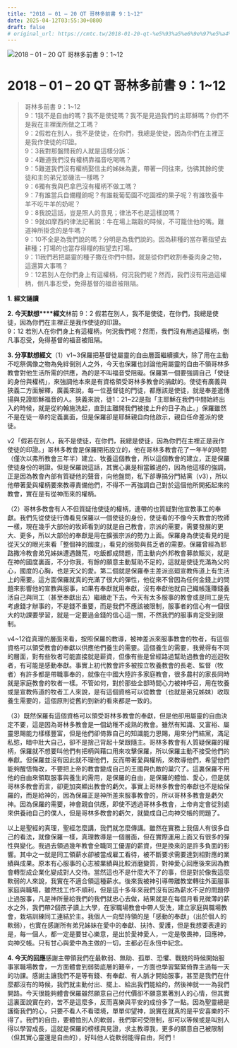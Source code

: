 ```yaml
---
title: "2018 – 01 – 20 QT 哥林多前書 9：1~12"
date: 2025-04-12T03:55:30+0800
draft: false
# original_url: https://cmtc.tw/2018-01-20-qt-%e5%93%a5%e6%9e%97%e5%a4%9a%e5%89%8d%e6%9b%b8-9%ef%bc%9a112
---
```


![2018 – 01 – 20 QT 哥林多前書 9：1\~12](/images/qt.jpg   "2018 – 01 – 20 QT 哥林多前書 9：1\~12")

# 2018 – 01 – 20 QT 哥林多前書 9：1\~12

> 哥林多前書 9：1\~12  
> 9：1我不是自由的嗎？我不是使徒嗎？我不是見過我們的主耶穌嗎？你們不是我在主裡面所做之工嗎？  
> 9：2假若在別人，我不是使徒，在你們，我總是使徒，因為你們在主裡正是我作使徒的印證。  
> 9：3我對那盤問我的人就是這樣分訴：  
> 9：4難道我們沒有權柄靠福音吃喝嗎？  
> 9：5難道我們沒有權柄娶信主的姊妹為妻，帶著一同往來，彷彿其餘的使徒和主的弟兄並磯法一樣嗎？  
> 9：6獨有我與巴拿巴沒有權柄不做工嗎？  
> 9：7有誰當兵自備糧餉呢？有誰栽葡萄園不吃園裡的果子呢？有誰牧養牛羊不吃牛羊的奶呢？  
> 9：8我說這話，豈是照人的意見；律法不也是這樣說嗎？  
> 9：9就如摩西的律法記著說：牛在場上踹穀的時候，不可籠住他的嘴。難道神所掛念的是牛嗎？  
> 9：10不全是為我們說的嗎？分明是為我們說的。因為耕種的當存著指望去耕種；打場的也當存得糧的指望去打場。  
> 9：11我們若把屬靈的種子撒在你們中間，就是從你們收割奉養肉身之物，這還算大事嗎？  
> 9：12若別人在你們身上有這權柄，何況我們呢？然而，我們沒有用過這權柄，倒凡事忍受，免得基督的福音被阻隔。

**1.** **經文誦讀**

**2. 今天默想****經文**林前 9：2 假若在別人，我不是使徒，在你們，我總是使徒，因為你們在主裡正是我作使徒的印證。  
9：12 若別人在你們身上有這權柄，何況我們呢？然而，我們沒有用過這權柄，倒凡事忍受，免得基督的福音被阻隔。

**3. 分享默想經文**（1）v1\~3保羅把基督徒屬靈的自由層面繼續擴大，除了用在主動不吃祭偶像之物為免絆倒別人之外，今天也保羅也討論他用屬靈的自由不領哥林多教會對他生活所需的供應，為的是不叫福音受阻礙。保羅第一個要強調自己「使徒的身份與權柄」，來強調他本來是有資格領受哥林多教會的捐獻的。使徒有廣義與狹義二方面解釋，廣義來說，每一位基督徒的門徒，都應該是使徒，就是奉差遣傳揚與見證耶穌福音的人。狹義來說，徒1：21\~22是指「主耶穌在我們中間始終出入的時候，就是從約翰施洗起，直到主離開我們被接上升的日子為止。」保羅雖然不是在徒一章的定義裏面，但是保羅卻是耶穌親自向他啟示，親自任命差派的使徒。

v2「假若在別人，我不是使徒，在你們，我總是使徒，因為你們在主裡正是我作使徒的印證。」哥林多教會是保羅開拓設立的，他在哥林多教會花了一年半的時間（僅次以弗所教會三年半）建立、牧養這個教會，所以這個教會的建立，正是保羅使徒身份的明證。但是保羅說這話，其實心裏是相當難過的，因為他這樣的強調，正是因為教會內部有質疑他的聲音，向他盤問，私下卻專搞分門結黨（v3），所以他帶著愛與權柄要來教導責備他們，不得不一再強調自己對於這個他所開拓起來的教會，實在是有從神而來的權柄。

（2）哥林多教會有人不但質疑他使徒的權柄，連帶的也質疑對他宣教事工的奉獻。我們先從使徒行傳看見保羅以一個使徒的身份，使徒看的不像今天教會的牧師一樣，現在幾乎大部份的牧師看到的就是自己教會，宗派的需要，需要發展的更大、更多，所以大部份的奉獻是用在擴張宗派的勢力上面。保羅身為使徒看見的是從天父的眼光來看「整個神的國度」，看見的弱勢與貧乏者的需要。保羅曾經為耶路撒冷教會弟兄姊妹遭遇饑荒，吃飯都成問題，而主動向外邦教會募款賑災，就是在神的國度裏面，不分你我，有餘的願意主動幫助不足的，這就是使徒充滿為父的心，國度的心胸，也是天父的愛。第二個就是保羅奉主差派巡廻宣教佈道上有生活上的需要。這方面保羅就真的充滿了很大的彈性，他從來不曾因為任何金錢上的問題來影響他的宣教與服事，如果有奉獻就用奉獻，沒有奉獻他就自己織帳篷賺錢養活自己與同工（甚至奉獻出去）繼續走下去。今天有太多服事的教會或是同工是先考慮錢才辦事的，不是錢不重要，而是我們不應該被限制，服事者的信心有一個很大的功課要學習，就是一定要過金錢的信心這一關，不然我們的服事肯定受到限制。

v4\~12從真理的層面來看，按照保羅的教導，被神差派來服事教會的牧者，有這個資格可以領受教會的奉獻以供應他們養生的需要。這個養生的需要，我覺得有不同的層面，對有些牧者可能直接就是薪資，但像有些是曾經路過幫助過教會的巡迴牧者，有可能是感動奉獻。事實上初代教會許多被按立牧養教會的長老、監督（牧者）有許多都是帶職事奉的，就像在中國大陸許多家庭教會，很多農村的家長同時就是家庭教會的牧者一樣。不管如何，對於那些全部時間心力被神呼召，用在牧養或是宣教佈道的牧者工人來說，是有這個資格可以從教會（也就是弟兄姊妹）收取養生需要的，這個原則從舊約到新約看來都是一致的。

（3）既然保羅有這個資格可以領受哥林多教會的奉獻，但是他卻用屬靈的自由決定不要，這是因為哥林多教會是一個幼稚不成熟的教會。雖然有知識、又富裕、屬靈恩賜能力樣樣豐富，但是他們卻倚靠自己的知識能力恩賜，用來分門結黨，滿足私慾，暗中壯大自己，卻不是捨己背起十架跟隨主。哥林多教會有人質疑保羅的權柄，保羅就不想要叫他們有把柄與藉口用來攻擊保羅，所以保羅主動不接受他們的奉獻。但保羅並沒有因此就不理他們，反而帶著愛與權柄，來教導他們，希望他們能夠醒悟悔改，不要把上帝的教會變成自己的王國與仇敵的巢穴了。這裏保羅不用他的自由來領取服事與養生的需用，是保羅的自由，是保羅的體恤、愛心，但是就哥林多教會而言，卻更加突顯出教會的虧欠。事實上哥林多教會的奉獻也不是給保羅的，而是給神的，因為保羅正是神所差來服事教會的，所以哥林多教會是虧欠神。因為保羅的需要，神會親自供應，即使不透過哥林多教會，上帝肯定會從別處來供養祂自己的僕人，但是哥林多教會的虧欠，就變成自己向神交帳的問題了。

以上是聖經的真理，聖經怎麼講，我們就怎麼傳講。雖然在實務上我個人有很多自己的看法，就像保羅一樣，真理教導是一個層面，但在實際運用上面又有很多的彈性與變化。我過去領過幾年教會全職同工優渥的薪資，但是換來的是許多負面的影響。其中之一就是同工領薪水卻被當成雇工看待，被不斷要求需要達到相對應的業績與成果。原本有心服事的心志被業績與比較消磨變質，對神愛心回應後來因為教會轉型成企業化變成對人交待。當然這也不是什麼大不了的事，但是對於像我這麼軟弱的人來說，我實在不適合領這種薪水。後來我被神引導帶離教堂轉往外面服事家庭與職場，雖然找工作不順利，但是這十多年來我們沒有因為薪水不足的問題停止過服事，凡是神所量給我們的我們就忠心去做，結果就是在每個月看見微薄的薪水之外，我們帶2個孩子讀上大學，在家職場教會中帶人受洗，建立家庭與職場教會，栽培訓練同工連結於主。我個人一向堅持領的是「感動的奉獻」（出於個人的軟弱），也實在感謝所有弟兄姊妹在愛中的奉獻、扶持、愛護，但是我想要表達的是，每一個人，都一定是要甘心樂意，是出於愛神愛人，一定是敬畏神，回應神，向神交帳。只有甘心與愛中為主做的一切，主都必在永恆中紀念。

**4. 今天的回應**感謝主帶領我們在最軟弱、無助、孤單、恐懼、戰兢的時候開始服事家職場教會，一方面體會到弱勢底層的艱辛，一方面也學習緊緊倚靠主過每一天的功課。感謝主讓我們不是等有錢、有奉獻、有人脈才開始服事，甚至是我們在什麼都沒有的時候，我們就主動付出、擺上、給出我們能給的，然後神就一一為我們開路。今天很能夠體會保羅雖然願意自己付代價卻不願意累著別人的心情，但其實這裏面說實在的，苦不是這麼多，反而喜樂與平安的成份多了一點。因為聖靈總是護衛我們的心，只要不看人不看環境，單單仰望神，說實在就真的是平安喜樂的不得了。我們的自由，要體恤別人的軟弱，我們寧可受限制，卻可以等候或是叫別人得以學習成長，這就是保羅的榜樣與見證，求主教導我，更多的願意自己被限制（但其實心靈還是自由的），好叫他人從軟弱能得自由，阿們！